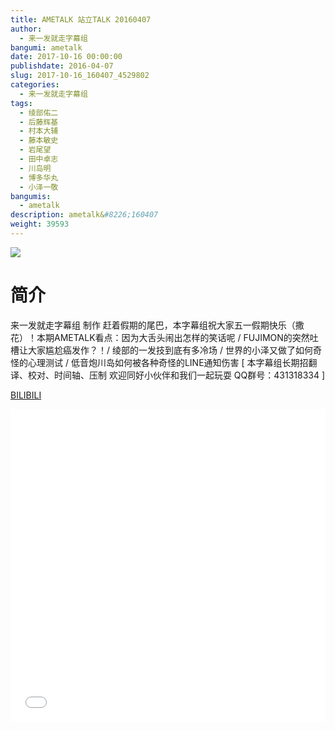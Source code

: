 ```yaml
---
title: AMETALK 站立TALK 20160407
author: 
  - 来一发就走字幕组
bangumi: ametalk
date: 2017-10-16 00:00:00
publishdate: 2016-04-07
slug: 2017-10-16_160407_4529802
categories: 
  - 来一发就走字幕组
tags: 
  - 绫部佑二
  - 后藤辉基
  - 村本大辅
  - 藤本敏史
  - 岩尾望
  - 田中卓志
  - 川岛明
  - 博多华丸
  - 小泽一敬
bangumis: 
  - ametalk
description: ametalk&#8226;160407
weight: 39593
---
```


![](https://i.imgur.com/LLsHJEE.jpg)

# 简介  
来一发就走字幕组 制作 赶着假期的尾巴，本字幕组祝大家五一假期快乐（撒花）！本期AMETALK看点：因为大舌头闹出怎样的笑话呢 / FUJIMON的突然吐槽让大家尴尬癌发作？！/ 绫部的一发技到底有多冷场 / 世界的小泽又做了如何奇怪的心理测试 / 低音炮川岛如何被各种奇怪的LINE通知伤害 [ 本字幕组长期招翻译、校对、时间轴、压制 欢迎同好小伙伴和我们一起玩耍 QQ群号：431318334 ]




  [BILIBILI](https://www.bilibili.com/video/av4529802/)


  <iframe src="//www.bilibili.com/html/html5player.html?cid=7345059&aid=4529802" width="100%" height="500" frameborder="0" allowfullscreen="allowfullscreen"></iframe>
